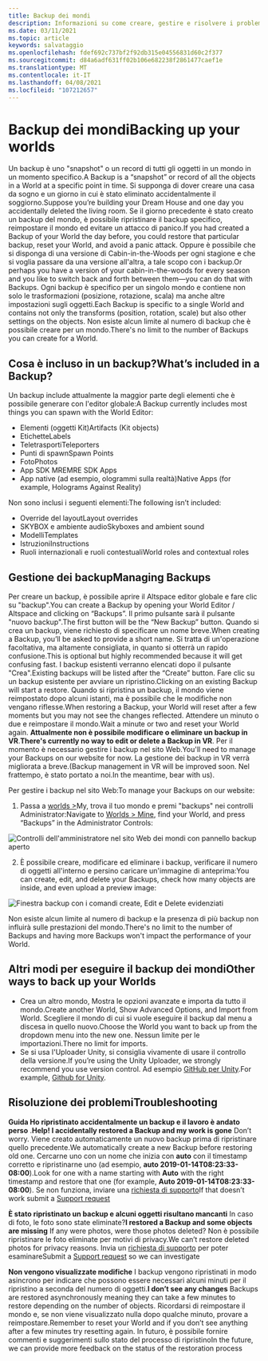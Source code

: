 ```yaml
---
title: Backup dei mondi
description: Informazioni su come creare, gestire e risolvere i problemi relativi agli snapshot di backup dei AltspaceVR World.
ms.date: 03/11/2021
ms.topic: article
keywords: salvataggio
ms.openlocfilehash: fdef692c737bf2f92db315e04556831d60c2f377
ms.sourcegitcommit: d84a6adf631ff02b106e682238f2861477caef1e
ms.translationtype: MT
ms.contentlocale: it-IT
ms.lasthandoff: 04/08/2021
ms.locfileid: "107212657"
---
```

# <a name="backing-up-your-worlds"></a><span data-ttu-id="87acf-104">Backup dei mondi</span><span class="sxs-lookup"><span data-stu-id="87acf-104">Backing up your worlds</span></span>

<span data-ttu-id="87acf-105">Un backup è uno "snapshot" o un record di tutti gli oggetti in un mondo in un momento specifico.</span><span class="sxs-lookup"><span data-stu-id="87acf-105">A Backup is a “snapshot” or record of all the objects in a World at a specific point in time.</span></span> <span data-ttu-id="87acf-106">Si supponga di dover creare una casa da sogno e un giorno in cui è stato eliminato accidentalmente il soggiorno.</span><span class="sxs-lookup"><span data-stu-id="87acf-106">Suppose you’re building your Dream House and one day you accidentally deleted the living room.</span></span> <span data-ttu-id="87acf-107">Se il giorno precedente è stato creato un backup del mondo, è possibile ripristinare il backup specifico, reimpostare il mondo ed evitare un attacco di panico.</span><span class="sxs-lookup"><span data-stu-id="87acf-107">If you had created a Backup of your World the day before, you could restore that particular backup, reset your World, and avoid a panic attack.</span></span> <span data-ttu-id="87acf-108">Oppure è possibile che si disponga di una versione di Cabin-in-the-Woods per ogni stagione e che si voglia passare da una versione all'altra, a tale scopo con i backup.</span><span class="sxs-lookup"><span data-stu-id="87acf-108">Or perhaps you have a version of your cabin-in-the-woods for every season and you like to switch back and forth between them—you can do that with Backups.</span></span> <span data-ttu-id="87acf-109">Ogni backup è specifico per un singolo mondo e contiene non solo le trasformazioni (posizione, rotazione, scala) ma anche altre impostazioni sugli oggetti.</span><span class="sxs-lookup"><span data-stu-id="87acf-109">Each Backup is specific to a single World and contains not only the transforms (position, rotation, scale) but also other settings on the objects.</span></span> <span data-ttu-id="87acf-110">Non esiste alcun limite al numero di backup che è possibile creare per un mondo.</span><span class="sxs-lookup"><span data-stu-id="87acf-110">There's no limit to the number of Backups you can create for a World.</span></span>  

## <a name="whats-included-in-a-backup"></a><span data-ttu-id="87acf-111">Cosa è incluso in un backup?</span><span class="sxs-lookup"><span data-stu-id="87acf-111">What’s included in a Backup?</span></span>

<span data-ttu-id="87acf-112">Un backup include attualmente la maggior parte degli elementi che è possibile generare con l'editor globale:</span><span class="sxs-lookup"><span data-stu-id="87acf-112">A Backup currently includes most things you can spawn with the World Editor:</span></span>
* <span data-ttu-id="87acf-113">Elementi (oggetti Kit)</span><span class="sxs-lookup"><span data-stu-id="87acf-113">Artifacts (Kit objects)</span></span>
* <span data-ttu-id="87acf-114">Etichette</span><span class="sxs-lookup"><span data-stu-id="87acf-114">Labels</span></span>
* <span data-ttu-id="87acf-115">Teletrasporti</span><span class="sxs-lookup"><span data-stu-id="87acf-115">Teleporters</span></span>
* <span data-ttu-id="87acf-116">Punti di spawn</span><span class="sxs-lookup"><span data-stu-id="87acf-116">Spawn Points</span></span>
* <span data-ttu-id="87acf-117">Foto</span><span class="sxs-lookup"><span data-stu-id="87acf-117">Photos</span></span>
* <span data-ttu-id="87acf-118">App SDK MRE</span><span class="sxs-lookup"><span data-stu-id="87acf-118">MRE SDK Apps</span></span>
* <span data-ttu-id="87acf-119">App native (ad esempio, ologrammi sulla realtà)</span><span class="sxs-lookup"><span data-stu-id="87acf-119">Native Apps (for example, Holograms Against Reality)</span></span>

<span data-ttu-id="87acf-120">Non sono inclusi i seguenti elementi:</span><span class="sxs-lookup"><span data-stu-id="87acf-120">The following isn’t included:</span></span>

* <span data-ttu-id="87acf-121">Override del layout</span><span class="sxs-lookup"><span data-stu-id="87acf-121">Layout overrides</span></span>
* <span data-ttu-id="87acf-122">SKYBOX e ambiente audio</span><span class="sxs-lookup"><span data-stu-id="87acf-122">Skyboxes and ambient sound</span></span>
* <span data-ttu-id="87acf-123">Modelli</span><span class="sxs-lookup"><span data-stu-id="87acf-123">Templates</span></span>
* <span data-ttu-id="87acf-124">Istruzioni</span><span class="sxs-lookup"><span data-stu-id="87acf-124">Instructions</span></span>
* <span data-ttu-id="87acf-125">Ruoli internazionali e ruoli contestuali</span><span class="sxs-lookup"><span data-stu-id="87acf-125">World roles and contextual roles</span></span>

## <a name="managing-backups"></a><span data-ttu-id="87acf-126">Gestione dei backup</span><span class="sxs-lookup"><span data-stu-id="87acf-126">Managing Backups</span></span>

<span data-ttu-id="87acf-127">Per creare un backup, è possibile aprire il Altspace editor globale e fare clic su "backup".</span><span class="sxs-lookup"><span data-stu-id="87acf-127">You can create a Backup by opening your World Editor / Altspace and clicking on “Backups”.</span></span> <span data-ttu-id="87acf-128">Il primo pulsante sarà il pulsante "nuovo backup".</span><span class="sxs-lookup"><span data-stu-id="87acf-128">The first button will be the “New Backup” button.</span></span> <span data-ttu-id="87acf-129">Quando si crea un backup, viene richiesto di specificare un nome breve.</span><span class="sxs-lookup"><span data-stu-id="87acf-129">When creating a Backup, you’ll be asked to provide a short name.</span></span> <span data-ttu-id="87acf-130">Si tratta di un'operazione facoltativa, ma altamente consigliata, in quanto si otterrà un rapido confusione.</span><span class="sxs-lookup"><span data-stu-id="87acf-130">This is optional but highly recommended because it will get confusing fast.</span></span> <span data-ttu-id="87acf-131">I backup esistenti verranno elencati dopo il pulsante "Crea".</span><span class="sxs-lookup"><span data-stu-id="87acf-131">Existing backups will be listed after the “Create” button.</span></span> <span data-ttu-id="87acf-132">Fare clic su un backup esistente per avviare un ripristino.</span><span class="sxs-lookup"><span data-stu-id="87acf-132">Clicking on an existing Backup will start a restore.</span></span> <span data-ttu-id="87acf-133">Quando si ripristina un backup, il mondo viene reimpostato dopo alcuni istanti, ma è possibile che le modifiche non vengano riflesse.</span><span class="sxs-lookup"><span data-stu-id="87acf-133">When restoring a Backup, your World will reset after a few moments but you may not see the changes reflected.</span></span> <span data-ttu-id="87acf-134">Attendere un minuto o due e reimpostare il mondo.</span><span class="sxs-lookup"><span data-stu-id="87acf-134">Wait a minute or two and reset your World again.</span></span> <span data-ttu-id="87acf-135">**Attualmente non è possibile modificare o eliminare un backup in VR**.</span><span class="sxs-lookup"><span data-stu-id="87acf-135">**There's currently no way to edit or delete a Backup in VR**.</span></span> <span data-ttu-id="87acf-136">Per il momento è necessario gestire i backup nel sito Web.</span><span class="sxs-lookup"><span data-stu-id="87acf-136">You'll need to manage your Backups on our website for now.</span></span> <span data-ttu-id="87acf-137">La gestione dei backup in VR verrà migliorata a breve.</span><span class="sxs-lookup"><span data-stu-id="87acf-137">(Backup management in VR will be improved soon.</span></span> <span data-ttu-id="87acf-138">Nel frattempo, è stato portato a noi.</span><span class="sxs-lookup"><span data-stu-id="87acf-138">In the meantime, bear with us).</span></span>

<span data-ttu-id="87acf-139">Per gestire i backup nel sito Web:</span><span class="sxs-lookup"><span data-stu-id="87acf-139">To manage your Backups on our website:</span></span>

1. <span data-ttu-id="87acf-140">Passa a [worlds >](https://account.altvr.com/users/sign_in)My, trova il tuo mondo e premi "backups" nei controlli Administrator:</span><span class="sxs-lookup"><span data-stu-id="87acf-140">Navigate to [Worlds > Mine](https://account.altvr.com/users/sign_in), find your World, and press “Backups” in the Administrator Controls:</span></span>

![Controlli dell'amministratore nel sito Web dei mondi con pannello backup aperto](images/world-backup-img-01.png)

2. <span data-ttu-id="87acf-142">È possibile creare, modificare ed eliminare i backup, verificare il numero di oggetti all'interno e persino caricare un'immagine di anteprima:</span><span class="sxs-lookup"><span data-stu-id="87acf-142">You can create, edit, and delete your Backups, check how many objects are inside, and even upload a preview image:</span></span> 

![Finestra backup con i comandi create, Edit e Delete evidenziati](images/world-backup-img-02.png)

<span data-ttu-id="87acf-144">Non esiste alcun limite al numero di backup e la presenza di più backup non influirà sulle prestazioni del mondo.</span><span class="sxs-lookup"><span data-stu-id="87acf-144">There's no limit to the number of Backups and having more Backups won't impact the performance of your World.</span></span>

## <a name="other-ways-to-back-up-your-worlds"></a><span data-ttu-id="87acf-145">Altri modi per eseguire il backup dei mondi</span><span class="sxs-lookup"><span data-stu-id="87acf-145">Other ways to back up your Worlds</span></span>

* <span data-ttu-id="87acf-146">Crea un altro mondo, Mostra le opzioni avanzate e importa da tutto il mondo.</span><span class="sxs-lookup"><span data-stu-id="87acf-146">Create another World, Show Advanced Options, and Import from World.</span></span> <span data-ttu-id="87acf-147">Scegliere il mondo di cui si vuole eseguire il backup dal menu a discesa in quello nuovo.</span><span class="sxs-lookup"><span data-stu-id="87acf-147">Choose the World you want to back up from the dropdown menu into the new one.</span></span> <span data-ttu-id="87acf-148">Nessun limite per le importazioni.</span><span class="sxs-lookup"><span data-stu-id="87acf-148">There no limit for imports.</span></span>
* <span data-ttu-id="87acf-149">Se si usa l'Uploader Unity, si consiglia vivamente di usare il controllo della versione.</span><span class="sxs-lookup"><span data-stu-id="87acf-149">If you’re using the Unity Uploader, we strongly recommend you use version control.</span></span> <span data-ttu-id="87acf-150">Ad esempio [GitHub per Unity](https://unity.github.com).</span><span class="sxs-lookup"><span data-stu-id="87acf-150">For example, [Github for Unity](https://unity.github.com).</span></span>

## <a name="troubleshooting"></a><span data-ttu-id="87acf-151">Risoluzione dei problemi</span><span class="sxs-lookup"><span data-stu-id="87acf-151">Troubleshooting</span></span>

<span data-ttu-id="87acf-152">**Guida Ho ripristinato accidentalmente un backup e il lavoro è andato perso** .</span><span class="sxs-lookup"><span data-stu-id="87acf-152">**Help! I accidentally restored a Backup and my work is gone** Don’t worry.</span></span> <span data-ttu-id="87acf-153">Viene creato automaticamente un nuovo backup prima di ripristinare quello precedente.</span><span class="sxs-lookup"><span data-stu-id="87acf-153">We automatically create a new Backup before restoring old one.</span></span> <span data-ttu-id="87acf-154">Cercarne uno con un nome che inizia con **auto** con il timestamp corretto e ripristinarne uno (ad esempio, **auto 2019-01-14T08:23:33-08:00**).</span><span class="sxs-lookup"><span data-stu-id="87acf-154">Look for one with a name starting with **Auto** with the right timestamp and restore that one (for example, **Auto 2019-01-14T08:23:33-08:00**).</span></span>  <span data-ttu-id="87acf-155">Se non funziona, inviare una [richiesta di supporto](https://help.altvr.com/hc/requests/new)</span><span class="sxs-lookup"><span data-stu-id="87acf-155">If that doesn’t work submit a [Support request](https://help.altvr.com/hc/requests/new)</span></span>

<span data-ttu-id="87acf-156">**È stato ripristinato un backup e alcuni oggetti risultano mancanti** In caso di foto, le foto sono state eliminate?</span><span class="sxs-lookup"><span data-stu-id="87acf-156">**I restored a Backup and some objects are missing** If any were photos, were those photos deleted?</span></span> <span data-ttu-id="87acf-157">Non è possibile ripristinare le foto eliminate per motivi di privacy.</span><span class="sxs-lookup"><span data-stu-id="87acf-157">We can’t restore deleted photos for privacy reasons.</span></span> <span data-ttu-id="87acf-158">Invia un [richiesta di supporto](https://help.altvr.com/hc/requests/new) per poter esaminare</span><span class="sxs-lookup"><span data-stu-id="87acf-158">Submit a [Support request](https://help.altvr.com/hc/requests/new) so we can investigate</span></span>

<span data-ttu-id="87acf-159">**Non vengono visualizzate modifiche** I backup vengono ripristinati in modo asincrono per indicare che possono essere necessari alcuni minuti per il ripristino a seconda del numero di oggetti.</span><span class="sxs-lookup"><span data-stu-id="87acf-159">**I don’t see any changes** Backups are restored asynchronously meaning they can take a few minutes to restore depending on the number of objects.</span></span> <span data-ttu-id="87acf-160">Ricordarsi di reimpostare il mondo e, se non viene visualizzato nulla dopo qualche minuto, provare a reimpostare.</span><span class="sxs-lookup"><span data-stu-id="87acf-160">Remember to reset your World and if you don’t see anything after a few minutes try resetting again.</span></span> <span data-ttu-id="87acf-161">In futuro, è possibile fornire commenti e suggerimenti sullo stato del processo di ripristino</span><span class="sxs-lookup"><span data-stu-id="87acf-161">In the future, we can provide more feedback on the status of the restoration process</span></span>